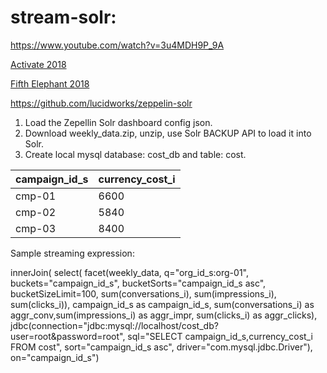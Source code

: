 # stream-solr: 

https://www.youtube.com/watch?v=3u4MDH9P_9A

[Activate 2018](https://activate2018.sched.com/event/FkMi/building-analytics-applications-with-streaming-expressions-in-apache-solr)

[Fifth Elephant 2018](https://fifthelephant.talkfunnel.com/2018/33-building-analytics-application-with-streaming-expr)


https://github.com/lucidworks/zeppelin-solr

1. Load the Zepellin Solr dashboard config json.
2. Download weekly_data.zip, unzip, use Solr BACKUP API to load it into Solr.
3. Create local mysql database: cost_db and table: cost.

| campaign_id_s | currency_cost_i |
| ------------- | --------------- |
| cmp-01  | 6600  |
| cmp-02  | 5840 |
| cmp-03  | 8400 |

Sample streaming expression:

innerJoin(
select(
facet(weekly_data,
q="org_id_s:org-01",
buckets="campaign_id_s",
bucketSorts="campaign_id_s asc",
bucketSizeLimit=100,
sum(conversations_i),
sum(impressions_i),
sum(clicks_i)),
campaign_id_s as campaign_id_s, 
sum(conversations_i) as aggr_conv,sum(impressions_i)
as aggr_impr, sum(clicks_i) as aggr_clicks),
jdbc(connection="jdbc:mysql://localhost/cost_db?
user=root&password=root",
sql="SELECT campaign_id_s,currency_cost_i FROM cost",
sort="campaign_id_s asc",
driver="com.mysql.jdbc.Driver"),
on="campaign_id_s")


